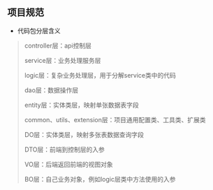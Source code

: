 ## 项目规范

- 代码包分层含义
>controller层：api控制层
>
>service层：业务处理服务层
>
>logic层：复杂业务处理层，用于分解service类中的代码
>
>dao层：数据操作层
>
>entity层：实体类层，映射单张数据表字段
>
>common、utils、extension层：项目通用配置类、工具类、扩展类
>
>DO层：实体类层，映射多张表数据查询字段
>
>DTO层：前端到控制层的入参
>
>VO层：后端返回前端的视图对象
>
>BO层：自己业务对象，例如logic层类中方法使用的入参

